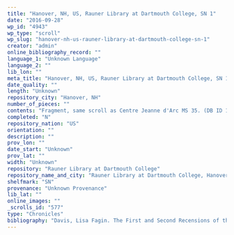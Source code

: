 ```yaml
---
title: "Hanover, NH, US, Rauner Library at Dartmouth College, SN 1"
date: "2016-09-28"
wp_id: "4943"
wp_type: "scroll"
wp_slug: "hanover-nh-us-rauner-library-at-dartmouth-college-sn-1"
creator: "admin"
online_bibliography_record: ""
language_1: "Unknown Language"
language_2: ""
lib_lon: ""
meta_title: "Hanover, NH, US, Rauner Library at Dartmouth College, SN 1"
date_quality: ""
length: "Unknown"
repository_city: "Hanover, NH"
number_of_pieces: ""
contents: "Fragment, same scroll as Centre Jeanne d'Arc MS 35. (DB ID 16)."
completed: "N"
repository_nation: "US"
orientation: ""
description: ""
prov_lon: ""
date_start: "Unknown"
prov_lat: ""
width: "Unknown"
repository: "Rauner Library at Dartmouth College"
repository_name_and_city: "Rauner Library at Dartmouth College, Hanover NH US"
shelfmark: "SN"
provenance: "Unknown Provenance"
lib_lat: ""
online_images: ""
_scrolls_id: "577"
type: "Chronicles"
bibliography: "Davis, Lisa Fagin. The First and Second Recensions of the Chronique Anonyme Universelle: Houghton MS Typ 41 and MS Fr 49. Cambridge, MA: Harvard University, 2009."
---
```



